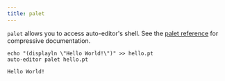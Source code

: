 ```yaml
---
title: palet
---
```


`palet` allows you to access auto-editor's shell. See the [palet reference](https://auto-editor.com/ref) for compressive documentation.

```
echo "(displayln \"Hello World!\")" >> hello.pt
auto-editor palet hello.pt

Hello World!
```